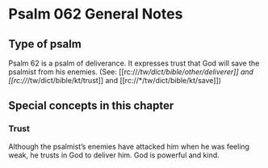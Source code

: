 # Psalm 062 General Notes
## Type of psalm

Psalm 62 is a psalm of deliverance. It expresses trust that God will save the psalmist from his enemies. (See: [[rc://*/tw/dict/bible/other/deliverer]] and [[rc://*/tw/dict/bible/kt/trust]] and [[rc://*/tw/dict/bible/kt/save]])

## Special concepts in this chapter

### Trust
Although the psalmist’s enemies have attacked him when he was feeling weak, he trusts in God to deliver him. God is powerful and kind.